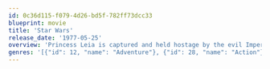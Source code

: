 ```yaml
---
id: 0c36d115-f079-4d26-bd5f-782ff73dcc33
blueprint: movie
title: 'Star Wars'
release_date: '1977-05-25'
overview: 'Princess Leia is captured and held hostage by the evil Imperial forces in their effort to take over the galactic Empire. Venturesome Luke Skywalker and dashing captain Han Solo team together with the loveable robot duo R2-D2 and C-3PO to rescue the beautiful princess and restore peace and justice in the Empire.'
genres: '[{"id": 12, "name": "Adventure"}, {"id": 28, "name": "Action"}, {"id": 878, "name": "Science Fiction"}]'
---
```

